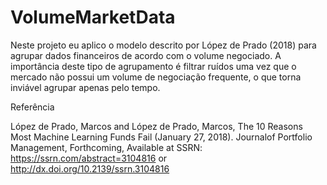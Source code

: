 # VolumeMarketData
Neste projeto eu aplico o modelo descrito por López de Prado (2018) para agrupar dados financeiros de acordo com o volume negociado.
A importância deste tipo de agrupamento é filtrar ruídos uma vez que o mercado não possui um volume de negociação frequente, o que torna inviável agrupar apenas pelo tempo.





Referência

López de Prado, Marcos and López de Prado, Marcos, The 10 Reasons Most Machine Learning Funds Fail (January 27, 2018). Journalof Portfolio Management, Forthcoming, Available at SSRN: https://ssrn.com/abstract=3104816 or http://dx.doi.org/10.2139/ssrn.3104816
